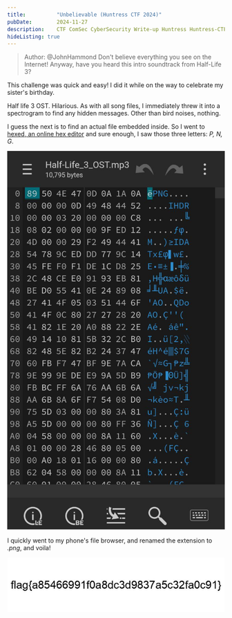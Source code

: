 ```yaml
---
title:          "Unbelievable (Huntress CTF 2024)"
pubDate:        2024-11-27
description:    CTF ComSec CyberSecurity Write-up Huntress Huntress-CTF-2024
hideListing: true
---
```


> Author: @JohnHammond
> Don't believe everything you see on the Internet!
> Anyway, have you heard this intro soundtrack from Half-Life 3?

This challenge was quick and easy! I did it while on the way to celebrate my sister's birthday.

Half life 3 OST. Hilarious. As with all song files, I immediately threw it into a spectrogram to find any hidden messages. Other than bird noises, nothing.

I guess the next is to find an actual file embedded inside. So I went to [hexed, an online hex editor](https://hexed.it) and sure enough, I saw those three letters: *P, N, G*.

![hexed](./images/Unbelievable_photo_2024-10-06_18-13-39.jpg)

I quickly went to my phone's file browser, and renamed the extension to *.png*, and voila!

![flag image](./images/Unbelievable_photo_2024-10-06_18-12-58.jpg)

